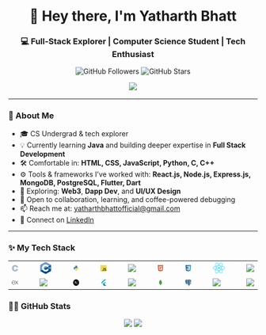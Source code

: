 <h1 align="center">🚀 Hey there, I'm Yatharth Bhatt</h1>
<h3 align="center">💻 Full-Stack Explorer | Computer Science Student | Tech Enthusiast</h3>

<p align="center">
  <img src="https://img.shields.io/github/followers/yatharth?style=social" alt="GitHub Followers" />
  <img src="https://img.shields.io/github/stars/yatharth?style=social" alt="GitHub Stars" />
</p>

<p align="center">
  <img src="https://readme-typing-svg.demolab.com?font=Fira+Code&pause=1000&color=00F2FF&width=435&lines=I+design+systems+with+logic+%26+looks.;I+code+clean+%26+learn+fast.;Welcome+to+my+developer+world+%F0%9F%91%BB" />
</p>

---

### 🧠 About Me

- 🎓 CS Undergrad & tech explorer
- 💡 Currently learning **Java** and building deeper expertise in **Full Stack Development**
- 🛠️ Comfortable in: **HTML, CSS, JavaScript, Python, C, C++**
- ⚙️ Tools & frameworks I’ve worked with: **React.js, Node.js, Express.js, MongoDB, PostgreSQL, Flutter, Dart**
- 🧩 Exploring: **Web3**, **Dapp Dev**, and **UI/UX Design**
- 💬 Open to collaboration, learning, and coffee-powered debugging
- 📫 Reach me at: [yatharthbhattofficial@gmail.com](mailto:yatharthbhattofficial@gmail.com)
- 🔗 Connect on [LinkedIn](https://www.linkedin.com/in/yatharth-bhatt/)

---
### ✨ My Tech Stack

<table align="center">
  <tr>
    <td><img src="https://raw.githubusercontent.com/devicons/devicon/master/icons/c/c-original.svg" width="48" /></td>
    <td>&nbsp;&nbsp;&nbsp;&nbsp;</td>
    <td><img src="https://raw.githubusercontent.com/devicons/devicon/master/icons/cplusplus/cplusplus-original.svg" width="48" /></td>
    <td>&nbsp;&nbsp;&nbsp;&nbsp;</td>
    <td><img src="https://raw.githubusercontent.com/devicons/devicon/master/icons/python/python-original.svg" width="48" /></td>
    <td>&nbsp;&nbsp;&nbsp;&nbsp;</td>
    <td><img src="https://raw.githubusercontent.com/devicons/devicon/master/icons/javascript/javascript-original.svg" width="48" /></td>
    <td>&nbsp;&nbsp;&nbsp;&nbsp;</td>
    <td><img src="https://github.com/user-attachments/assets/a2029ce0-ecd1-4227-a170-0a959df6fafc" width="48" /></td>
    <td>&nbsp;&nbsp;&nbsp;&nbsp;</td>
    <td><img src="https://raw.githubusercontent.com/devicons/devicon/master/icons/html5/html5-original.svg" width="48" /></td>
    <td>&nbsp;&nbsp;&nbsp;&nbsp;</td>
    <td><img src="https://raw.githubusercontent.com/devicons/devicon/master/icons/css3/css3-original.svg" width="48" /></td>
    <td>&nbsp;&nbsp;&nbsp;&nbsp;</td>
    <td><img src="https://raw.githubusercontent.com/devicons/devicon/master/icons/react/react-original.svg" width="48" /></td>
    <td>&nbsp;&nbsp;&nbsp;&nbsp;</td>
    <td><img src="https://github.com/user-attachments/assets/d525e61e-4250-4a66-b971-60367f66bf6c" width="48" /></td>
  </tr>
  <tr>
    <td><img src="https://raw.githubusercontent.com/devicons/devicon/master/icons/express/express-original.svg" width="48" /></td>
    <td>&nbsp;&nbsp;&nbsp;&nbsp;</td>
    <td><img src="https://cdn.worldvectorlogo.com/logos/jquery-1.svg" width="48" /></td>
    <td>&nbsp;&nbsp;&nbsp;&nbsp;</td>
    <td><img src="https://raw.githubusercontent.com/devicons/devicon/master/icons/nextjs/nextjs-original.svg" width="48" /></td>
    <td>&nbsp;&nbsp;&nbsp;&nbsp;</td>
    <td><img src="https://raw.githubusercontent.com/devicons/devicon/master/icons/flutter/flutter-original.svg" width="48" /></td>
    <td>&nbsp;&nbsp;&nbsp;&nbsp;</td>
    <td><img src="https://cdn.worldvectorlogo.com/logos/firebase-1.svg" width="48" /></td>
    <td>&nbsp;&nbsp;&nbsp;&nbsp;</td>
    <td><img src="https://raw.githubusercontent.com/devicons/devicon/master/icons/mongodb/mongodb-original.svg" width="48" /></td>
    <td>&nbsp;&nbsp;&nbsp;&nbsp;</td>
    <td><img src="https://raw.githubusercontent.com/devicons/devicon/master/icons/postgresql/postgresql-original.svg" width="48" /></td>
    <td>&nbsp;&nbsp;&nbsp;&nbsp;</td>
    <td><img src="https://cryptologos.cc/logos/web3-js-logo.svg?v=025" width="48" /></td>
    <td>&nbsp;&nbsp;&nbsp;&nbsp;</td>
    <td><img src="https://cryptologos.cc/logos/solidity-eth-logo.svg?v=025" width="48" /></td>
  </tr>
</table>

### 🧑‍💻 GitHub Stats

<div align="center">
  <img src="https://github-readme-stats.vercel.app/api?username=yatharthbhatt&show_icons=true&theme=radical&hide_border=true" width="48%" />
  <img src="https://github-readme-stats.vercel.app/api/top-langs/?username=yatharthbhatt&layout=compact&theme=radical&hide_border=true" width="41%" />
</div>
